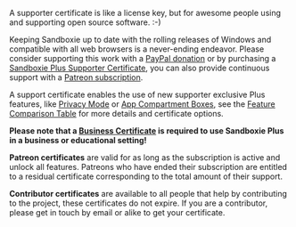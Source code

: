 A supporter certificate is like a license key, but for awesome people using and supporting open source software. :-)

Keeping Sandboxie up to date with the rolling releases of Windows and compatible with all web browsers is a never-ending endeavor. Please consider supporting this work with a <a href="https://sandboxie-plus.com/go.php?to=donate">PayPal donation</a> or by purchasing a [Sandboxie Plus Supporter Certificate](https://sandboxie-plus.com/go.php?to=sbie-get-cert), you can also provide continuous support with a [Patreon subscription](https://sandboxie-plus.com/go.php?to=patreon).

A support certificate enables the use of new supporter exclusive Plus features, like [Privacy Mode](../PlusContent/privacy-mode.md) or [App Compartment Boxes](../PlusContent/compartment-mode.md), see the [Feature Comparison Table](https://sandboxie-plus.com/feature-comparison/) for more details and certificate options.

**Please note that a [Business Certificate](https://xanasoft.com/product/sandboxie-plus-business/) is required to use Sandboxie Plus in a business or educational setting!**

**Patreon certificates** are valid for as long as the subscription is active and unlock all features. Patreons who have ended their subscription are entitled to a residual certificate corresponding to the total amount of their support.

**Contributor certificates** are available to all people that help by contributing to the project, these certificates do not expire. If you are a contributor, please get in touch by email or alike to get your certificate.

<!-- If you have donated in the past already (before the shop was introduced), or are a Patreon member, you can get your supporter certificate [here](https://xanasoft.com/get_cert.php), just enter the email address used with Paypal or Patreon, and download your certificate.

New donations must indicate that they want to receive a certificate (for bureaucratic reasons) and will be updated once or twice a month. To receive a Supporter Certificate instantly, use one of the [purchase options](https://sandboxie-plus.com/go.php?to=sbie-get-cert) provided. -->
